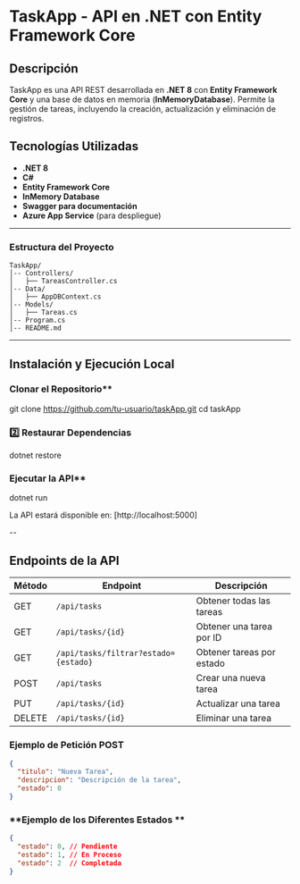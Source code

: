 # TaskApp - API en .NET con Entity Framework Core

##  Descripción

TaskApp es una API REST desarrollada en **.NET 8** con **Entity Framework Core** y una base de datos en memoria (**InMemoryDatabase**). 
Permite la gestión de tareas, incluyendo la creación, actualización y eliminación de registros.

## Tecnologías Utilizadas

- **.NET 8**
- **C#**
- **Entity Framework Core**
- **InMemory Database**
- **Swagger para documentación**
- **Azure App Service** (para despliegue)

---

###  Estructura del Proyecto

```
TaskApp/
│-- Controllers/
│   ├── TareasController.cs
│-- Data/
│   ├── AppDBContext.cs
│-- Models/
│   ├── Tareas.cs
│-- Program.cs
│-- README.md
```

---

##  Instalación y Ejecución Local

### Clonar el Repositorio**

git clone https://github.com/tu-usuario/taskApp.git
cd taskApp


### **2️⃣ Restaurar Dependencias**

dotnet restore


### Ejecutar la API**

dotnet run

La API estará disponible en: [http://localhost:5000]

--

##  Endpoints de la API

| Método | Endpoint								| Descripción               |
| ------ | ------------------------------------ | ------------------------  |
| GET    | `/api/tasks`							| Obtener todas las tareas  |
| GET    | `/api/tasks/{id}`					| Obtener una tarea por ID  |
| GET    | `/api/tasks/filtrar?estado={estado}` | Obtener tareas por estado |
| POST   | `/api/tasks`							| Crear una nueva tarea     |
| PUT    | `/api/tasks/{id}`					| Actualizar una tarea      |
| DELETE | `/api/tasks/{id}`					| Eliminar una tarea        |

### **Ejemplo de Petición POST**

```json
{
  "titulo": "Nueva Tarea",
  "descripcion": "Descripción de la tarea",
  "estado": 0
}
```

### **Ejemplo de los Diferentes Estados **
```json
{
  "estado": 0, // Pendiente
  "estado": 1, // En Proceso
  "estado": 2  // Completada
}
